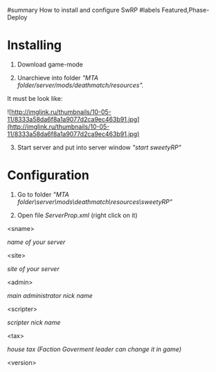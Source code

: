 ﻿#summary How to install and configure SwRP
#labels Featured,Phase-Deploy

# Installing #
1. Download game-mode

2. Unarchieve into folder _"MTA folder/server/mods/deathmatch/resources"._

It must be look like:

![http://imglink.ru/thumbnails/10-05-11/8333a58da6f8a1a9077d2ca9ec463b91.jpg](http://imglink.ru/thumbnails/10-05-11/8333a58da6f8a1a9077d2ca9ec463b91.jpg)

3. Start server and put into server window _"start sweetyRP"_


# Configuration #

1. Go to folder _"MTA folder\server\mods\deathmatch\resources\sweetyRP\"_

2. Open file _ServerProp.xml_ (right click on it)



&lt;sname&gt;

_name of your server_



&lt;site&gt;

_site of your server_



&lt;admin&gt;

_main administrator nick name_



&lt;scripter&gt;

_scripter nick name_



&lt;tax&gt;

_house tax (Faction Goverment leader can change it in game)_



&lt;version&gt;

